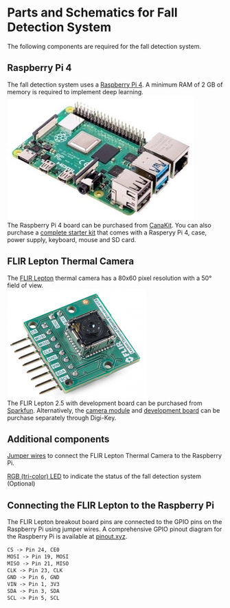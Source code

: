# Parts and Schematics for Fall Detection System

The following components are required for the fall detection system.

## Raspberry Pi 4
The fall detection system uses a [Raspberry Pi 4](https://www.raspberrypi.org/products/raspberry-pi-4-model-b/).  A minimum RAM of 2 GB of memory is required to implement deep learning. <br/>
![](https://github.com/vsv04/Fall-Detection-System/blob/master/PARTS%20%26%20SCHEMATICS/Images/Raspberry%20Pi%204.jpg)<br/>
The Raspberry Pi 4 board can be purchased from [CanaKit](https://www.canakit.com/raspberry-pi-4-2gb.html). You can also purchase a [complete starter kit](https://www.canakit.com/raspberry-pi-4-complete-starter-kit-official-case.html) that comes with a Rasperyy Pi 4, case, power supply, keyboard, mouse and SD card. 

## FLIR Lepton Thermal Camera
The [FLIR Lepton](https://www.flir.com/products/lepton/?model=500-0763-01) thermal camera has a 80x60 pixel resolution with a 50° field of view. <br/>
![](https://github.com/vsv04/Fall-Detection-System/blob/master/PARTS%20%26%20SCHEMATICS/Images/FLIR%20Lepton.jpg)<br/>
The FLIR Lepton 2.5 with development board can be purchased from [Sparkfun](https://www.sparkfun.com/products/15948). Alternatively, the [camera module](https://www.digikey.com/products/en?FV=-5|79760) and [development board](https://www.digikey.com/product-detail/en/flir-lepton/250-0577-00/1577-250-0577-00-ND/10385179) can be purchase separately through Digi-Key. 

## Additional components
[Jumper wires](https://www.adafruit.com/product/266) to connect the FLIR Lepton Thermal Camera to the Raspberry Pi. 

[RGB (tri-color) LED](https://www.adafruit.com/product/159) to indicate the status of the fall detection system (Optional)

## Connecting the FLIR Lepton to the Raspberry Pi
The FLIR Lepton breakout board pins are connected to the GPIO pins on the Raspberry Pi using jumper wires. A comprehensive GPIO pinout diagram for the Raspberry Pi is available at [pinout.xyz](https://pinout.xyz/). </br>
```
CS -> Pin 24, CE0
MOSI -> Pin 19, MOSI
MISO -> Pin 21, MISO
CLK -> Pin 23, CLK
GND -> Pin 6, GND
VIN -> Pin 1, 3V3
SDA -> Pin 3, SDA
SCL -> Pin 5, SCL
```
